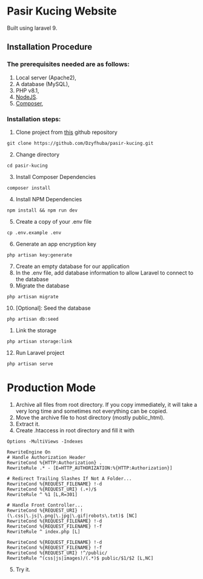 # Pasir Kucing Website
Built using laravel 9.
## Installation Procedure
### The prerequisites needed are as follows:
1. Local server (Apache2),
2. A database (MySQL),
3. PHP v8.1,
4. [NodeJS](https://nodejs.org/).
5. [Composer](https://getcomposer.org/),
### Installation steps:
1. Clone project from [this](https://github.com/Dzyfhuba/kucing-ali.git) github repository
```shell
git clone https://github.com/Dzyfhuba/pasir-kucing.git
```
2. Change directory
```shell
cd pasir-kucing
```
3. Install Composer Dependencies
```shell
composer install
```
4. Install NPM Dependencies
```shell
npm install && npm run dev
```
5. Create a copy of your .env file
```shell
cp .env.example .env
```
6. Generate an app encryption key
```shell
php artisan key:generate
```
7. Create an empty database for our application
8. In the .env file, add database information to allow Laravel to connect to the database
9. Migrate the database
```shell
php artisan migrate
```
10. [Optional]: Seed the database
```shell
php artisan db:seed
```
1.  Link the storage
```shell
php artisan storage:link
```
12. Run Laravel project
```shell
php artisan serve
```


# Production Mode
1. Archive all files from root directory. If you copy immediately, it will take a very long time and sometimes not everything can be copied.
2. Move the archive file to host directory (mostly public_html).
3. Extract it.
4. Create .htaccess in root directory and fill it with
```
Options -MultiViews -Indexes

RewriteEngine On
# Handle Authorization Header
RewriteCond %{HTTP:Authorization} .
RewriteRule .* - [E=HTTP_AUTHORIZATION:%{HTTP:Authorization}]

# Redirect Trailing Slashes If Not A Folder...
RewriteCond %{REQUEST_FILENAME} !-d
RewriteCond %{REQUEST_URI} (.+)/$
RewriteRule ^ %1 [L,R=301]

# Handle Front Controller...
RewriteCond %{REQUEST_URI} !(\.css|\.js|\.png|\.jpg|\.gif|robots\.txt)$ [NC]
RewriteCond %{REQUEST_FILENAME} !-d
RewriteCond %{REQUEST_FILENAME} !-f
RewriteRule ^ index.php [L]
 
RewriteCond %{REQUEST_FILENAME} !-d
RewriteCond %{REQUEST_FILENAME} !-f
RewriteCond %{REQUEST_URI} !^/public/
RewriteRule ^(css|js|images)/(.*)$ public/$1/$2 [L,NC]
```
5. Try it.
